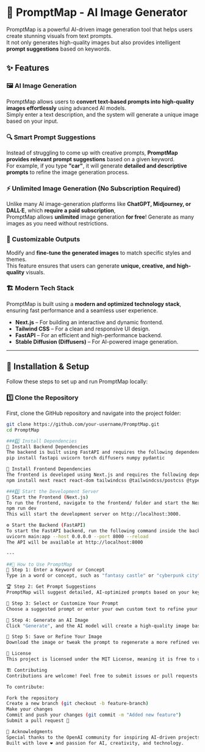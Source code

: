 # 🚀 PromptMap - AI Image Generator  

PromptMap is a powerful AI-driven image generation tool that helps users create stunning visuals from text prompts.  
It not only generates high-quality images but also provides intelligent **prompt suggestions** based on keywords.  

## ✨ Features  

### 🖼️ AI Image Generation  
PromptMap allows users to **convert text-based prompts into high-quality images effortlessly** using advanced AI models.  
Simply enter a text description, and the system will generate a unique image based on your input.  

### 🔍 Smart Prompt Suggestions  
Instead of struggling to come up with creative prompts, **PromptMap provides relevant prompt suggestions** based on a given keyword.  
For example, if you type **"car"**, it will generate **detailed and descriptive prompts** to refine the image generation process.  

### ⚡ Unlimited Image Generation (No Subscription Required)  
Unlike many AI image-generation platforms like **ChatGPT, Midjourney, or DALL·E**, which **require a paid subscription**,  
PromptMap allows **unlimited** image generation **for free**! Generate as many images as you need without restrictions.  

### 🎨 Customizable Outputs  
Modify and **fine-tune the generated images** to match specific styles and themes.  
This feature ensures that users can generate **unique, creative, and high-quality** visuals.  

### 🏗️ Modern Tech Stack  
PromptMap is built using a **modern and optimized technology stack**, ensuring fast performance and a seamless user experience.  
- **Next.js** – For building an interactive and dynamic frontend.  
- **Tailwind CSS** – For a clean and responsive UI design.  
- **FastAPI** – For an efficient and high-performance backend.  
- **Stable Diffusion (Diffusers)** – For AI-powered image generation.  

---

## 🚀 Installation & Setup  

Follow these steps to set up and run PromptMap locally:  

### 1️⃣ Clone the Repository  
First, clone the GitHub repository and navigate into the project folder:  

```bash
git clone https://github.com/your-username/PromptMap.git
cd PromptMap

###2️⃣ Install Dependencies
📌 Install Backend Dependencies
The backend is built using FastAPI and requires the following dependencies:
pip install fastapi uvicorn torch diffusers numpy pydantic

📌 Install Frontend Dependencies
The frontend is developed using Next.js and requires the following dependencies:
npm install next react react-dom tailwindcss @tailwindcss/postcss @types/react @types/node eslint eslint-config-next

###3️⃣ Start the Development Server
🚀 Start the Frontend (Next.js)
To run the frontend, navigate to the frontend/ folder and start the Next.js server:
npm run dev
This will start the development server on http://localhost:3000.

⚙️ Start the Backend (FastAPI)
To start the FastAPI backend, run the following command inside the backend/ folder:
uvicorn main:app --host 0.0.0.0 --port 8000 --reload
The API will be available at http://localhost:8000

---

##📸 How to Use PromptMap
📝 Step 1: Enter a Keyword or Concept
Type in a word or concept, such as "fantasy castle" or "cyberpunk city".

🏆 Step 2: Get Prompt Suggestions
PromptMap will suggest detailed, AI-optimized prompts based on your keyword.

🎨 Step 3: Select or Customize Your Prompt
Choose a suggested prompt or enter your own custom text to refine your image.

🔄 Step 4: Generate an AI Image
Click "Generate", and the AI model will create a high-quality image based on your prompt.

💾 Step 5: Save or Refine Your Image
Download the image or tweak the prompt to regenerate a more refined version.

📜 License
This project is licensed under the MIT License, meaning it is free to use, modify, and distribute.

🏗️ Contributing
Contributions are welcome! Feel free to submit issues or pull requests to improve PromptMap.

To contribute:

Fork the repository
Create a new branch (git checkout -b feature-branch)
Make your changes
Commit and push your changes (git commit -m "Added new feature")
Submit a pull request 🚀

🌟 Acknowledgments
Special thanks to the OpenAI community for inspiring AI-driven projects.
Built with love ❤️ and passion for AI, creativity, and technology.

